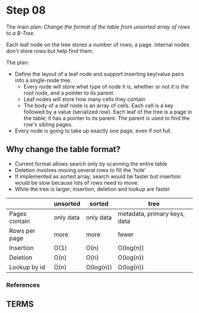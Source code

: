 # Step 08

The main plan:
_Change the format of the table from unsorted array of rows to a B-Tree._

Each leaf node on the tree stores a number of rows; a page. Internal nodes don't store rows but help find them.

The plan:
- Define the layout of a leaf node and support inserting key/value pairs into a single-node tree.
  - Every node will store what type of node it is, whether or not it is the root node, and a pointer to its parent.
  - Leaf nodes will store how many cells they contain
  - The body of a leaf node is an array of cells. Each cell is a key followed by a value (serialized row).
  Each leaf of the tree is a page in the table; it has a pointer to its parent. The parent is used to find the row's sibling pages.
- Every node is going to take up exactly one page, even if not full.



## Why change the table format?
- Current format allows search only by scanning the entire table
- Deletion involves moving several rows to fill the 'hole'
- If implemented as sorted array, search would be faster but insertion would be slow because lots of rows need to move.
- While the tree is larger, insertion, deletion and lookup are faster

|             |unsorted |sorted   |tree                        |
|-------------|---------|---------|----------------------------|
|Pages contain|only data|only data|metadata, primary keys, data|
|Rows per page|more     |more     |fewer                       |
|Insertion    |O(1)     |O(n)     |O(log(n))                   |
|Deletion     |O(n)     |O(n)     |O(log(n))                   |
|Lookup by id |O(n)     |O(log(n))|O(log(n))                   |

### References

## TERMS